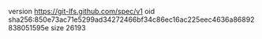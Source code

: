 version https://git-lfs.github.com/spec/v1
oid sha256:850e73ac71e5299ad34272466bf34c86ec16ac225eec4636a86892838051595e
size 26193
